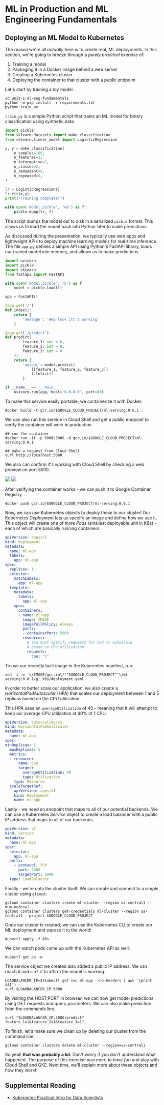 # ML in Production and ML Engineering Fundamentals

## Deploying an ML Model to Kubernetes

The reason we're all _actually_ here is to create real, ML deployments. In this section, we're going to breeze through a _purely practical_ exercise of:

1. Training a model
2. Packaging it in a Docker image behind a web server
3. Creating a Kubernetes cluster
4. Deploying the container to that cluster with a public endpoint

Let's start by training a toy model.

```shell
cd unit-1-ml-eng-fundamentals
python -m pip install -r requirements.txt
python train.py
```

`train.py` is a simple Python script that trains an ML model for binary classification using synthetic data:

```python
import pickle
from sklearn.datasets import make_classification
from sklearn.linear_model import LogisticRegression

x, y = make_classification(
    n_samples=100, 
    n_features=3, 
    n_informative=2, 
    n_classes=2, 
    n_redundant=0, 
    n_repeated=0,
)

lr = LogisticRegression()
lr.fit(x,y)
print("Training complete!")

with open('model.pickle', 'wb') as f:
    pickle.dump(lr, f)
```

The script dumps the model out to disk in a serialized `pickle` format. This allows us to load the model back into Python later to make predictions.

As discussed during the presentation, we typically use web apps and lightweight APIs to deploy machine learning models for real-time inference. The file `app.py` defines a simple API using Python's FastAPI library, loads our trained model into memory, and allows us to make predictions.

```python
import uvicorn
import pickle
import sklearn
from fastapi import FastAPI

with open('model.pickle','rb') as f:
    model = pickle.load(f)

app = FastAPI()

@app.get('/')
def index():
    return {
        'message': 'Hey look it\'s working'
    }

@app.get('/predict')
def predict(
        feature_1: int = 0, 
        feature_2: int = 0, 
        feature_3: int = 0
    ):
    return {
        'output': model.predict(
            [[feature_1, feature_2, feature_3]]
            ).tolist()
        }

if __name__ == '__main__':
    uvicorn.run(app, host='0.0.0.0', port=80)
```

To make this service easily portable, we containerize it with Docker:

```shell
docker build -t gcr.io/$GOOGLE_CLOUD_PROJECT/ml-serving:0.0.1 .
```

We can also run this service in Cloud Shell and get a public endpoint to verify the container will work in production.

```shell
## run the container
docker run -it -p 5000:5000 -d gcr.io/$GOOGLE_CLOUD_PROJECT/ml-serving:0.0.1

## make a request from Cloud Shell
curl http://localhost:5000
```

We also can confirm it's working with Cloud Shell by checking a web preview on port 5000.

![](../img/web-preview.png)
![](../img/web-preview-success.png)

After verifying the container works - we can push it to Google Container Registry.

```shell
docker push gcr.io/$GOOGLE_CLOUD_PROJECT/ml-serving:0.0.1
```

Now, we can use Kubernetes objects to deploy these to our cluster! Our Kubernetes *Deployment* lets us specify an image and define how we use it. This object will create one of more *Pods* (smallest deployable unit in K8s) - each of which are basically running containers. 

```yaml
apiVersion: apps/v1
kind: Deployment
metadata:
  name: ml-app
  labels:
    app: ml-app
spec:
  replicas: 1
  selector:
    matchLabels:
      app: ml-app
  template:
    metadata:
      labels:
        app: ml-app
    spec:
      containers:
      - name: ml-app
        image: IMAGE
        imagePullPolicy: Always
        ports:
        - containerPort: 5000
        resources:
          # You must specify requests for CPU to autoscale
          # based on CPU utilization
          requests:
            cpu: "1"
```

To use our recently built image in the Kubernetes manifest, run:

```shell
sed -i -e 's/IMAGE/gcr.io\/'"$GOOGLE_CLOUD_PROJECT"'\/ml-serving:0.0.1/g' k8s/deployment.yaml
```

In order to better scale our application, we also create a *HorizontalPodAutoscaler* (HPA) that scales our deployment between 1 and 5 replicas based on the CPU utilization.

This HPA uses an `averageUtilization` of 40 - meaning that it will attempt to keep our average CPU utilization at 40% of 1 CPU.

```yaml
apiVersion: autoscaling/v2
kind: HorizontalPodAutoscaler
metadata:
  name: ml-app
spec:
minReplicas: 1
  maxReplicas: 5
  metrics:
  - resource:
      name: cpu
      target:
        averageUtilization: 40
        type: Utilization
    type: Resource
  scaleTargetRef:
    apiVersion: apps/v1
    kind: Deployment
    name: ml-app
```

Lastly - we need an endpoint that maps to all of our potential backends. We can use a Kubernetes *Service* object to create a load balancer with a public IP address that maps to all of our backends.

```yaml
apiVersion: v1
kind: Service
metadata:
  name: ml-app
spec:
  selector:
    app: ml-app
  ports:
    - protocol: TCP
      port: 5000
      targetPort: 5000
  type: LoadBalancer
```

Finally - we're onto the cluster itself. We can create and connect to a simple cluster using `glcoud`:

```shell
gcloud container clusters create ml-cluster --region us-central1 --num-nodes=1
gcloud container clusters get-credentials ml-cluster --region us-central1 --project $GOOGLE_CLOUD_PROJECT
```

Once our cluster is created, we can use the Kubernetes CLI to create our ML deployment and expose it to the world!

```shell
kubectl apply -f k8s
```

We can watch pods come up with the Kubernetes API as well:

```shell
kubectl get po -w
```

The service object we created also added a public IP address. We can reach it and `curl` it to affirm the model is working.

```shell
LOADBALANCER_IP=$(kubectl get svc ml-app --no-headers | awk '{print $4}')
curl $LOADBALANCER_IP:5000
```

By visiting the HOST:PORT in browser, we can now get model predictions using GET requests and query parameters. We can also make prediction from the commands line.

```shell
curl "$LOADBALANCER_IP:5000/predict?feature_1=1&feature_2=1&feature_3=1"
```

To finish, let's make sure we clean up by deleting our cluster from the command line.

```shell
gcloud container clusters delete ml-cluster --region=us-central1
```

So yeah **that was probably a lot**. Don't worry if you don't understand what happened. The purpose of this exercise was more to _have fun_ and play with Cloud Shell and GKE. Next time, we'll explain more about these objects and how they work!

## Supplemental Reading

- [Kubernetes Practical Intro for Data Scientists](https://towardsdatascience.com/kubernetes-practical-intro-for-data-scientists-739c263efa06?sk=164bc0b36babe070eaea4cf655e99d48)